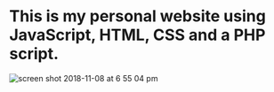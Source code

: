 # This is my personal website using JavaScript, HTML, CSS and a PHP script.

![screen shot 2018-11-08 at 6 55 04 pm](https://user-images.githubusercontent.com/23286423/48234492-d812c900-e387-11e8-8990-af3e6559378f.png)

